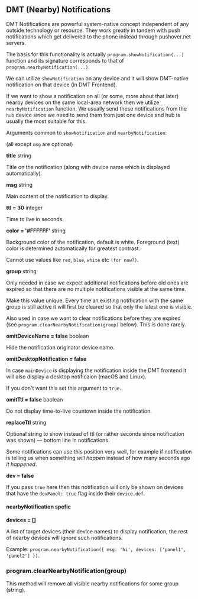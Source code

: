 ## DMT (Nearby) Notifications

DMT Notifications are powerful system-native concept independent of any outside technology or resource. They work greatly in tandem with push notifications which get delivered to the phone instead through pushover.net servers.

The basis for this functionality is actually `program.showNotification(...)` function and its signature corresponds to that of `program.nearbyNotification(...)`.

We can utilize `showNotification` on any device and it will show DMT-native notification on that device (in DMT Frontend).

If we want to show a notification on all (or some, more about that later) nearby devices on the same local-area network then we utilize `nearbyNotification` function. We usually send these notifications from the `hub` device since we need to send them from just one device and hub is usually the most suitable for this.

Arguments common to `showNotification` and `nearbyNotification`:

(all except `msg` are optional)

**title** string

Title on the notification (along with device name which is displayed automatically).

**msg** string

Main content of the notification to display.

**ttl = 30** integer

Time to live in seconds.

**color = '#FFFFFF'** string

Background color of the notification, default is white. Foreground (text) color is determined automatically for greatest contrast. 

Cannot use values like `red`, `blue`, `white` etc `(for now?)`.

**group** string

Only needed in case we expect additional notifications before old ones are expired so that there are no multiple notifications visible at the same time.

Make this value unique. Every time an existing notification with the same group is still active it will first be cleared so that only the latest one is visible.

Also used in case we want to clear notifications before they are expired (see `program.clearNearbyNotification(group)` below). This is done rarely.

**omitDeviceName = false** boolean

Hide the notification originator device name.

**omitDesktopNotification = false**

In case `mainDevice` is displaying the notification inside the DMT frontend it will also display a desktop notificaion (macOS and Linux).

If you don't want this set this argument to `true`.

**omitTtl = false** boolean

Do not display time-to-live countown inside the notification.

**replaceTtl** string

Optional string to show instead of ttl (or rather seconds since notification was shown) — bottom line in notifications.

Some notifications can use this position very well, for example if notification is telling us when something _will happen_ instead of how many seconds ago _it happened_.

**dev = false**

If you pass `true` here then this notification will only be shown on devices that have the `devPanel: true` flag inside their `device.def`.

#### nearbyNotification spefic

**devices = []**

A list of target devices (their device names) to display notification, the rest of nearby devices will ignore such notifications.

Example: `program.nearbyNotification({ msg: 'hi', devices: ['panel1', 'panel2'] })`.

### program.clearNearbyNotification(group)

This method will remove all visible nearby notifications for some group (string).
